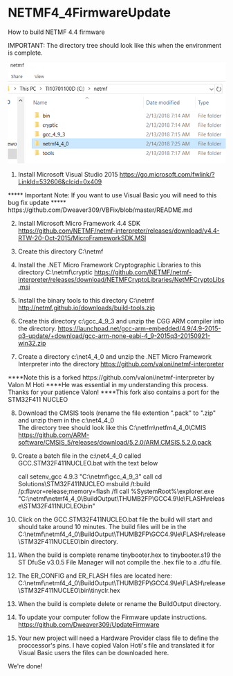 # NETMF4_4FirmwareUpdate
How to build NETMF 4.4 firmware

IMPORTANT: 
The directory tree should look like this when the environment is complete.

![Screenshot](https://github.com/Dweaver309/NETMF4_4FirmwareUpdate/blob/master/Dir.png)

1. Install Microsoft Visual Studio 2015
 https://go.microsoft.com/fwlink/?LinkId=532606&clcid=0x409
  <p>***** Important Note: If you want to use Visual Basic you will need to this bug fix update
  ***** https://github.com/Dweaver309/VBFix/blob/master/README.md</p>

2. Install Microsoft Micro Framework 4.4 SDK
 https://github.com/NETMF/netmf-interpreter/releases/download/v4.4-RTW-20-Oct-2015/MicroFrameworkSDK.MSI


3.  Create this directory C:\netmf

4. Install the .NET Micro Framework Cryptographic Libraries to this directory C:\netmf\cryptic
 https://github.com/NETMF/netmf-interpreter/releases/download/NETMFCryptoLibraries/NetMFCryptoLibs.msi

5. Install the binary tools to this directory C:\netmf\
  http://netmf.github.io/downloads/build-tools.zip

6. Create this directory c:\gcc_4_9_3 and unzip the CGG ARM compiler into the directory.
  https://launchpad.net/gcc-arm-embedded/4.9/4.9-2015-q3-update/+download/gcc-arm-none-eabi-4_9-2015q3-20150921-win32.zip
   
7. Create a directory c:\net4_4_0 and unzip the .NET Micro Framework Interpreter into the directory
  https://github.com/valoni/netmf-interpreter
  
 <p>****Note this is a forked https://github.com/valoni/netmf-interpreter by Valon M Hoti
 ****He was essential in my understanding this process. Thanks for your patience Valon!
 ****This fork also contains a port for the STM32F411 NUCLEO</p>

8. Download the CMSIS tools (rename the file extention ".pack" to ".zip" and unzip them in the c:\net4_4_0\
   The directory tree should look like this C:\netfm\netfm4_4_0\CMIS\
  https://github.com/ARM-software/CMSIS_5/releases/download/5.2.0/ARM.CMSIS.5.2.0.pack
 

9. Create a batch file in the c:\net4_4_0 called GCC.STM32F411NUCLEO.bat with the text below 
    <p>call setenv_gcc 4.9.3 "C:\netmf\gcc_4_9_3"
    call cd Solutions\STM32F411NUCLEO
    msbuild /t:build /p:flavor=release;memory=flash /fl
    call %SystemRoot%\explorer.exe "C:\netmf\netmf4_4_0\BuildOutput\THUMB2FP\GCC4.9\le\FLASH\release\STM32F411NUCLEO\bin" </p>

10. Click on the GCC.STM32F411NUCLEO.bat file the build will start and should take around 10 minutes.
 The build files will be in the C:\netmf\netmf4_4_0\BuildOutput\THUMB2FP\GCC4.9\le\FLASH\release\STM32F411NUCLEO\bin directory.

11. When the build is complete rename tinybooter.hex to tinybooter.s19 the ST DfuSe v3.0.5 File Manager will not compile the .hex file
to a .dfu file.
 
11. The ER_CONFIG and ER_FLASH files are located here: C:\netmf\netmf4_4_0\BuildOutput\THUMB2FP\GCC4.9\le\FLASH\release\STM32F411NUCLEO\bin\tinyclr.hex

12. When the build is complete delete or rename the BuildOutput directory. 

12. To update your computer follow the Firmware update instructions.
https://github.com/Dweaver309/UpdateFirmware

 13. Your new project will need a Hardware Provider class file to define the proccessor's pins.
 I have copied Valon Hoti's file and translated it for Visual Basic users the files can be downloaded here.

We're done!



